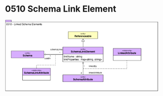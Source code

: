 <!-- SPDX-License-Identifier: CC-BY-4.0 -->
<!-- Copyright Contributors to the Egeria project. -->

# 0510 Schema Link Element

![UML](0510-Schema-Link-Element.png)